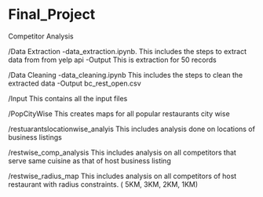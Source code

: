 # Final_Project

Competitor Analysis

/Data Extraction
-data_extraction.ipynb.
This includes the steps to extract data from from yelp api 
-Output
This is extraction for 50 records 



/Data Cleaning
-data_cleaning.ipynb
This includes the steps to clean the extracted data 
-Output
bc_rest_open.csv


/Input 
This contains all the input files


/PopCityWise
This creates maps for all popular restaurants city wise


/restuarantslocationwise_analyis
This includes analysis done on locations of business listings


/restwise_comp_analysis
This includes analysis on all competitors that serve same cuisine as that of host business listing


/restwise_radius_map
This includes analysis on all competitors of host restaurant with radius constraints. ( 5KM, 3KM, 2KM, 1KM)
